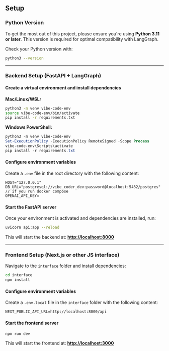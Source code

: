 ## Setup

### Python Version

To get the most out of this project, please ensure you're using **Python 3.11 or later**.
This version is required for optimal compatibility with LangGraph.

Check your Python version with:

```bash
python3 --version
```

---

### Backend Setup (FastAPI + LangGraph)

#### Create a virtual environment and install dependencies

**Mac/Linux/WSL:**

```bash
python3 -m venv vibe-code-env
source vibe-code-env/bin/activate
pip install -r requirements.txt
```

**Windows PowerShell:**

```powershell
python3 -m venv vibe-code-env
Set-ExecutionPolicy -ExecutionPolicy RemoteSigned -Scope Process
vibe-code-env\Scripts\activate
pip install -r requirements.txt
```

#### Configure environment variables

Create a `.env` file in the root directory with the following content:

```env
HOST="127.0.0.1"
DB_URL="postgresql://vibe_coder_dev:password@localhost:5432/postgres" // if you run docker compose
OPENAI_API_KEY=
```

#### Start the FastAPI server

Once your environment is activated and dependencies are installed, run:

```bash
uvicorn api:app --reload
```

This will start the backend at:
**[http://localhost:8000](http://localhost:8000)**

---

### Frontend Setup (Next.js or other JS interface)

Navigate to the `interface` folder and install dependencies:

```bash
cd interface
npm install
```

#### Configure environment variables

Create a `.env.local` file in the `interface` folder with the following content:

```env
NEXT_PUBLIC_API_URL=http://localhost:8000/api
```

#### Start the frontend server

```bash
npm run dev
```

This will start the frontend at:
**[http://localhost:3000](http://localhost:3000)**
